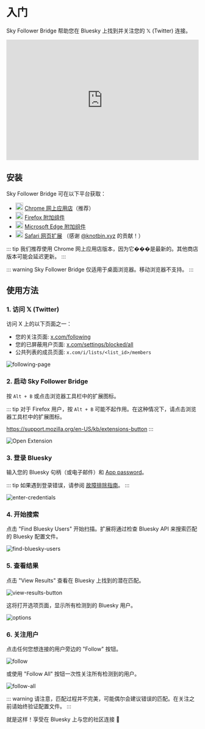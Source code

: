 # 入门

Sky Follower Bridge 帮助您在 Bluesky 上找到并关注您的 𝕏 (Twitter) 连接。

<iframe width="100%" height="315" src="https://www.youtube.com/embed/CnjjfSxm0G0?si=N2OFp15PPiZZezEN" title="YouTube video player" frameborder="0" allow="accelerometer; autoplay; clipboard-write; encrypted-media; gyroscope; picture-in-picture; web-share" referrerpolicy="strict-origin-when-cross-origin" allowfullscreen></iframe>


## 安装

Sky Follower Bridge 可在以下平台获取：

<ul class="install-list">
  <li>
    <img src="/images/icon-chrome.svg" width="20" height="20">
    <a href="https://chrome.google.com/webstore/detail/sky-follower-bridge/behhbpbpmailcnfbjagknjngnfdojpko">Chrome 网上应用店</a>（推荐）
  </li>
  <li>
    <img src="/images/icon-firefox.svg" width="20" height="20">
    <a href="https://addons.mozilla.org/en-US/firefox/addon/sky-follower-bridge/">Firefox 附加组件</a>
  </li>
  <li>
    <img src="/images/icon-edge.svg" width="20" height="20">
    <a href="https://microsoftedge.microsoft.com/addons/detail/sky-follower-bridge/dpeolmdblhfolkhlhbhlofkkpaojnnbb">Microsoft Edge 附加组件</a>
  </li>
  <li>
    <img src="/images/icon-safari.svg" width="20" height="20">
    <a href="https://apps.apple.com/us/app/sky-follower-bridge/id6738878242?mt=12">Safari 网页扩展</a> <span>（感谢 <a href="https://bsky.app/profile/knotbin.xyz">@knotbin.xyz</a> 的贡献！）</span>
  </li>
</ul>

::: tip
我们推荐使用 Chrome 网上应用店版本，因为它���是最新的。其他商店版本可能会延迟更新。
:::

::: warning
Sky Follower Bridge 仅适用于桌面浏览器。移动浏览器不支持。
:::

## 使用方法

### 1. 访问 𝕏 (Twitter)

访问 X 上的以下页面之一：
- 您的关注页面: [x.com/following](https://x.com/following)
- 您的已屏蔽用户页面: [x.com/settings/blocked/all](https://x.com/settings/blocked/all)
- 公共列表的成员页面: `x.com/i/lists/<list_id>/members`

![following-page](/images/following-page.png)

### 2. 启动 Sky Follower Bridge

按 `Alt + B` 或点击浏览器工具栏中的扩展图标。

::: tip
对于 Firefox 用户，按 `Alt + B` 可能不起作用。在这种情况下，请点击浏览器工具栏中的扩展图标。

https://support.mozilla.org/en-US/kb/extensions-button
:::

![Open Extension](/images/open-extension.png)

### 3. 登录 Bluesky

输入您的 Bluesky 句柄（或电子邮件）和 [App password](https://bsky.app/settings/app-passwords)。

::: tip
如果遇到登录错误，请参阅 [故障排除指南](/troubleshooting)。
:::

![enter-credentials](/images/enter-credentials.png)

### 4. 开始搜索

点击 "Find Bluesky Users" 开始扫描。扩展将通过检查 Bluesky API 来搜索匹配的 Bluesky 配置文件。

![find-bluesky-users](/images/scan-users.png)

### 5. 查看结果

点击 "View Results" 查看在 Bluesky 上找到的潜在匹配。

![view-results-button](/images/click-results.png)

这将打开选项页面，显示所有检测到的 Bluesky 用户。

![options](/images/options.png)

### 6. 关注用户

点击任何您想连接的用户旁边的 "Follow" 按钮。

![follow](/images/click-follow-btn.png)

或使用 "Follow All" 按钮一次性关注所有检测到的用户。

![follow-all](/images/follow-all-btn.png)

::: warning
请注意，匹配过程并不完美，可能偶尔会建议错误的匹配。在关注之前请始终验证配置文件。
:::

就是这样！享受在 Bluesky 上与您的社区连接 🎉 
